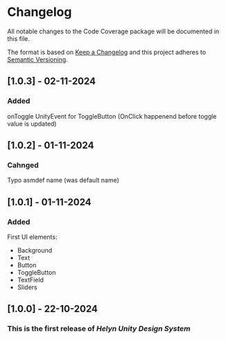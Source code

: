 # Changelog
All notable changes to the Code Coverage package will be documented in this file.

The format is based on [Keep a Changelog](http://keepachangelog.com/en/1.0.0/)
and this project adheres to [Semantic Versioning](http://semver.org/spec/v2.0.0.html).


## [1.0.3] - 02-11-2024
### Added
onToggle UnityEvent for ToggleButton (OnClick happenend before toggle value is updated)


## [1.0.2] - 01-11-2024
### Cahnged
Typo
asmdef name (was default name)

## [1.0.1] - 01-11-2024
### Added
First UI elements:
- Background
- Text
- Button
- ToggleButton
- TextField
- Sliders

## [1.0.0] - 22-10-2024
### This is the first release of *Helyn Unity Design System*
